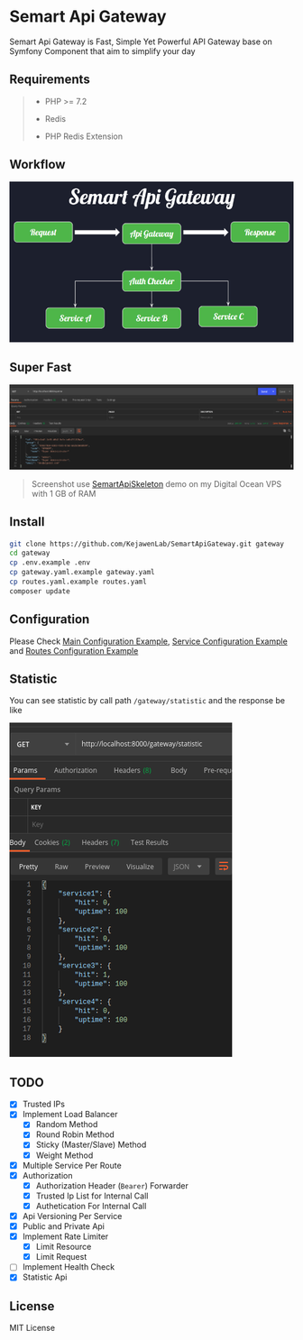 # Semart Api Gateway

Semart Api Gateway is Fast, Simple Yet Powerful API Gateway base on Symfony Component that aim to simplify your day

## Requirements

>
> * PHP >= 7.2
>
> * Redis
>
> * PHP Redis Extension
>

## Workflow

![Workflow](flow.png)

## Super Fast

![Screenshot](response.png)

>
> Screenshot use [SemartApiSkeleton](https://github.com/KejawenLab/SemartApiSkeleton) demo on my Digital Ocean VPS with 1 GB of RAM
>

## Install

```bash
git clone https://github.com/KejawenLab/SemartApiGateway.git gateway
cd gateway
cp .env.example .env
cp gateway.yaml.example gateway.yaml
cp routes.yaml.example routes.yaml
composer update
```

## Configuration

Please Check [Main Configuration Example](gateway.yaml.example), [Service Configuration Example](services.yaml.example) and [Routes Configuration Example](routes.yaml.example)

## Statistic

You can see statistic by call path `/gateway/statistic` and the response be like

![Reponse](statistic.png)

## TODO

- [X] Trusted IPs
- [X] Implement Load Balancer
    - [X] Random Method 
    - [X] Round Robin Method
    - [X] Sticky (Master/Slave) Method
    - [X] Weight Method
- [X] Multiple Service Per Route
- [X] Authorization
    - [X] Authorization Header (`Bearer`) Forwarder
    - [X] Trusted Ip List for Internal Call
    - [X] Authetication For Internal Call
- [X] Api Versioning Per Service
- [X] Public and Private Api
- [X] Implement Rate Limiter
    - [X] Limit Resource
    - [X] Limit Request
- [ ] Implement Health Check
- [X] Statistic Api

## License

MIT License
